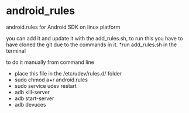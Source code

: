 # android_rules
android.rules for Android SDK on linux platform

you can add it and update it with the add_rules.sh, to run this you have to have cloned the git due to the commands in it.
*run add_rules.sh in the terminal

to do it manually from command line
* place this file in the /etc/udev/rules.d/ folder
* sudo chmod a+r android.rules
* sudo service udev restart
* adb kill-server
* adb start-server
* adb devuces 
